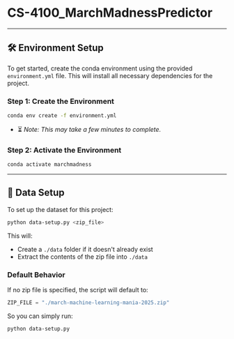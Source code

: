 # CS-4100_MarchMadnessPredictor
---
## 🛠️ Environment Setup

To get started, create the conda environment using the provided `environment.yml` file. This will install all necessary dependencies for the project.

### Step 1: Create the Environment
```bash
conda env create -f environment.yml
```
- ⏳ *Note: This may take a few minutes to complete.*

### Step 2: Activate the Environment
```bash
conda activate marchmadness
```
---
## 📂 Data Setup

To set up the dataset for this project:

```bash
python data-setup.py <zip_file>
```

This will:
- Create a `./data` folder if it doesn't already exist
- Extract the contents of the zip file into `./data`

### Default Behavior
If no zip file is specified, the script will default to:
```python
ZIP_FILE = "./march-machine-learning-mania-2025.zip"
```

So you can simply run:
```bash
python data-setup.py
```